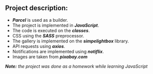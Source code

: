 ## Project description:

- **_Parcel_** is used as a builder.
- The project is implemented in **_JavaScript_**.
- The code is executed on the **_classes_**.
- CSS using the **_SASS_** preprocessor.
- The gallery is implemented on the **_simpelightbox_** library.
- API requests using **_axios_**.
- Notifications are implemented using **_notiflix_**.
- Images are taken from **_pixabay.com_**

**_Note:_** _the project was done as a homework while learning JavaScript_
